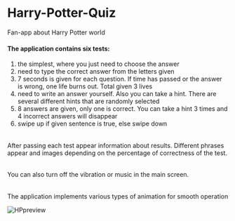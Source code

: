 # Harry-Potter-Quiz
Fan-app about Harry Potter world

#### The application contains six tests:
1) the simplest, where you just need to choose the answer
2) need to type the correct answer from the letters given
3) 7 seconds is given for each question. If time has passed or the answer is wrong, one life burns out. Total given 3 lives
4) need to write an answer yourself. Also you can take a hint. There are several different hints that are randomly selected
5) 8 answers are given, only one is correct. You can take a hint 3 times and 4 incorrect answers will disappear
6) swipe up if given sentence is true, else swipe down
######
After passing each test appear information about results. Different phrases appear and images depending on the percentage of correctness of the test.
######
You can also turn off the vibration or music in the main screen.
######
The application implements various types of animation for smooth operation

![HPpreview](https://user-images.githubusercontent.com/51258482/71713657-afffe800-2e1b-11ea-84ff-730863b0d9f4.png)
